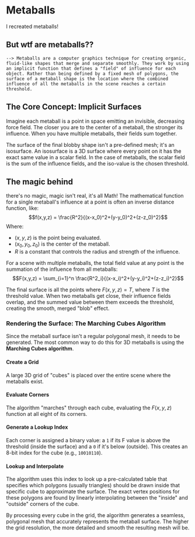 # Metaballs
I recreated metaballs!

## But wtf are metaballs??
`--> Metaballs are a computer graphics technique for creating organic, fluid-like shapes that merge and separate smoothly. They work by using an implicit function that defines a "field" of influence for each object. Rather than being defined by a fixed mesh of polygons, the surface of a metaball shape is the location where the combined influence of all the metaballs in the scene reaches a certain threshold.`

## The Core Concept: Implicit Surfaces
Imagine each metaball is a point in space emitting an invisible, decreasing force field. The closer you are to the center of a metaball, the stronger its influence. When you have multiple metaballs, their fields sum together.

The surface of the final blobby shape isn't a pre-defined mesh; it's an isosurface. An isosurface is a 3D surface where every point on it has the exact same value in a scalar field. In the case of metaballs, the scalar field is the sum of the influence fields, and the iso-value is the chosen threshold.

## The magic behind
there's no magic, magic isn't real, it's all Math! The mathematical function for a single metaball's influence at a point is often an inverse distance function, like:
$$f(x,y,z) = \frac{R^2}{(x-x_0)^2+(y-y_0)^2+(z-z_0)^2}$$
Where:
 - $(x,y,z)$ is the point being evaluated.
 - $(x_0,y_0,z_0)$ is the center of the metaball.
 - $R$ is a constant that controls the radius and strength of the influence.

For a scene with multiple metaballs, the total field value at any point is the summation of the influence from all metaballs:
$$F(x,y,z) = \sum_{i=1}^n \frac{R^2_i}{(x-x_i)^2+(y-y_i)^2+(z-z_i)^2}$$

The final surface is all the points where $F(x,y,z)=T$, where $T$ is the threshold value. When two metaballs get close, their influence fields overlap, and the summed value between them exceeds the threshold, creating the smooth, merged "blob" effect.

### Rendering the Surface: The Marching Cubes Algorithm
Since the metaball surface isn't a regular polygonal mesh, it needs to be generated. The most common way to do this for 3D metaballs is using the **Marching Cubes algorithm**.

#### Create a Grid
A large 3D grid of "cubes" is placed over the entire scene where the metaballs exist.

#### Evaluate Corners
The algorithm "marches" through each cube, evaluating the $F(x, y, z)$ function at all eight of its corners.

#### Generate a Lookup Index
Each corner is assigned a binary value: a `1` if its F value is above the threshold (inside the surface) and a `0` if it's below (outside). This creates an 8-bit index for the cube (e.g., `10010110`).

#### Lookup and Interpolate
The algorithm uses this index to look up a pre-calculated table that specifies which polygons (usually triangles) should be drawn inside that specific cube to approximate the surface. The exact vertex positions for these polygons are found by linearly interpolating between the "inside" and "outside" corners of the cube.

By processing every cube in the grid, the algorithm generates a seamless, polygonal mesh that accurately represents the metaball surface. The higher the grid resolution, the more detailed and smooth the resulting mesh will be.
